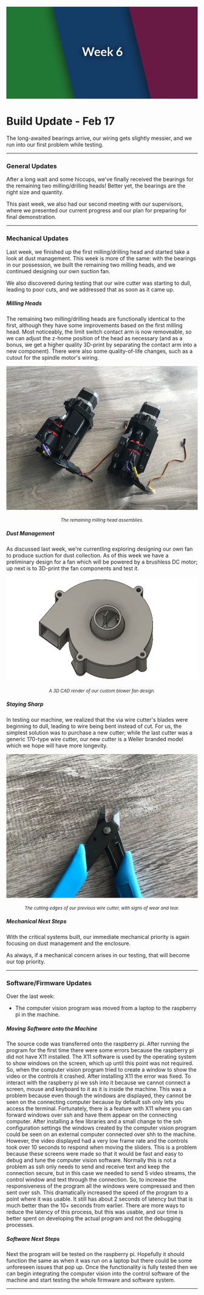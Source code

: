 ![image](/blog_images/06_feb17/feb17_header_temp.png)

# Build Update - Feb 17

The long-awaited bearings arrive, our wiring gets slightly messier, and we run into our first problem while testing.

<hr>

### General Updates

After a long wait and some hiccups, we've finally received the bearings for the remaining two milling/drilling heads! Better yet, the bearings are the right size and quantity.

This past week, we also had our second meeting with our supervisors, where we presented our current progress and our plan for preparing for final demonstration.

<hr>

### Mechanical Updates

Last week, we finished up the first milling/drilling head and started take a look at dust management. This week is more of the same: with the bearings in our possession, we built the remaining two milling heads, and we continued designing our own suction fan.

We also discovered during testing that our wire cutter was starting to dull, leading to poor cuts, and we addressed that as soon as it came up.

##### Milling Heads

The remaining two milling/drilling heads are functionally identical to the first, although they have some improvements based on the first milling head. Most noticeably, the limit switch contact arm is now removeable, so we can adjust the z-home position of the head as necessary (and as a bonus, we get a higher quality 3D-print by separating the contact arm into a new component). There were also some quality-of-life changes, such as a cutout for the spindle motor's wiring.

![image](/blog_images/06_feb17/heads_1.jpg)

<center><i><small>The remaining milling head assemblies.</small></i></center>

##### Dust Management

As discussed last week, we're currentling exploring designing our own fan to produce suction for dust collection. As of this week we have a preliminary design for a fan which will be powered by a brushless DC motor; up next is to 3D-print the fan components and test it.

![image](/blog_images/06_feb17/fan_cad.png)

<center><i><small>A 3D CAD render of our custom blower fan design.</small></i></center>

##### Staying Sharp

In testing our machine, we realized that the via wire cutter's blades were beginning to dull, leading to wire being bent instead of cut. For us, the simplest solution was to purchase a new cutter; while the last cutter was a generic 170-type wire cutter, our new cutter is a Weller branded model which we hope will have more longevity.

![image](/blog_images/06_feb17/cutter.jpg)

<center><i><small>The cutting edges of our previous wire cutter, with signs of wear and tear.</small></i></center>

##### Mechanical Next Steps

With the critical systems built, our immediate mechanical priority is again focusing on dust management and the enclosure.

As always, if a mechanical concern arises in our testing, that will become our top priority.

<hr>

### Software/Firmware Updates

Over the last week:

- The computer vision program was moved from a laptop to the raspberry pi in the machine.

##### Moving Software onto the Machine

The source code was transferred onto the raspberry pi. After running the program for the first time there were some errors because the raspberry pi did not have X11 installed. The X11 software is used by the operating system to show windows on the screen, which up until this point was not required. So, when the computer vision program tried to create a window to show the video or the controls it crashed. After installing X11 the error was fixed. To interact with the raspberry pi we ssh into it because we cannot connect a screen, mouse and keyboard to it as it is inside the machine. This was a problem because even though the windows are displayed, they cannot be seen on the connecting computer because by default ssh only lets you access the terminal. Fortunately, there is a feature with X11 where you can forward windows over ssh and have them appear on the connecting computer. After installing a few libraries and a small change to the ssh configuration settings the windows created by the computer vision program could be seen on an external computer connected over shh to the machine. However, the video displayed had a very low frame rate and the controls took over 10 seconds to respond when moving the sliders. This is a problem because these screens were made so that it would be fast and easy to debug and tune the computer vision software. Normally this is not a problem as ssh only needs to send and receive text and keep the connection secure, but in this case we needed to send 5 video streams, the control window and text through the connection. So, to increase the responsiveness of the program all the windows were compressed and then sent over ssh. This dramatically increased the speed of the program to a point where it was usable. It still has about 2 seconds of latency but that is much better than the 10+ seconds from earlier. There are more ways to reduce the latency of this process, but this was usable, and our time is better spent on developing the actual program and not the debugging processes.

##### Software Next Steps

Next the program will be tested on the raspberry pi. Hopefully it should function the same as when it was run on a laptop but there could be some unforeseen issues that pop up. Once the functionality is fully tested then we can begin integrating the computer vision into the control software of the machine and start testing the whole firmware and software system.

<hr>

<!--
### Electrical Updates

<hr>
-->
